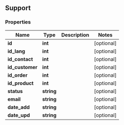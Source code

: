 ## Support

### Properties
Name | Type | Description | Notes
------------ | ------------- | ------------- | -------------
**id** | **int** |  | [optional] 
**id_lang** | **int** |  | [optional] 
**id_contact** | **int** |  | [optional] 
**id_customer** | **int** |  | [optional] 
**id_order** | **int** |  | [optional] 
**id_product** | **int** |  | [optional] 
**status** | **string** |  | [optional] 
**email** | **string** |  | [optional] 
**date_add** | **string** |  | [optional] 
**date_upd** | **string** |  | [optional] 


